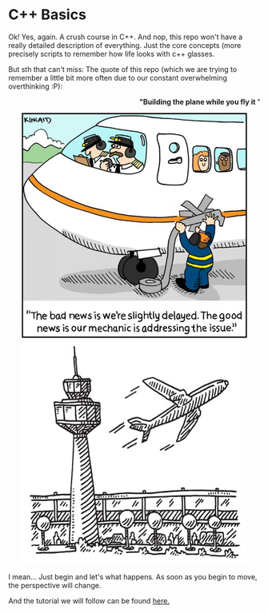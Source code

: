 # C++ Basics

Ok! Yes, again. A crush course in C++. And nop, this repo won't have a really detailed description of everything. Just the core concepts (more precisely scripts to remember how life looks with c++ glasses. 

But sth that can't miss: The quote of this repo (which we are trying to remember a little bit more often due to our constant overwhelming overthinking :P):


<p style="text-align:right"><b> "Building the plane while you fly it </b>"</p>

<p align="center">
<img src= "images/airplane-stock-700x700.jpg" alt="Euler" title="Euler" width="450px" height="450px">
<img src= "images/plane.jpg" alt="Euler" title="Euler" width="450px" height="450px">
</p>



I mean... Just begin and let's what happens. As soon as you begin to move, the perspective will change.



And the tutorial we will follow can be found [here.](https://www.youtube.com/watch?v=vLnPwxZdW4Y)